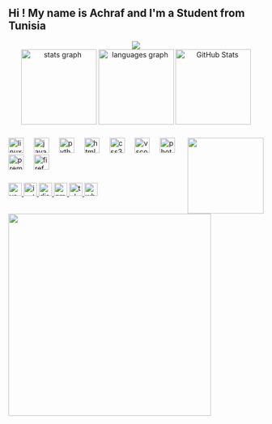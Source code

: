 <h2 align="left">Hi ! My name is Achraf and I'm a Student from Tunisia</h2>

<div align="center">



<a align="center" href="https://github.com/antonkomarev/github-profile-views-counter">
    <img src="https://komarev.com/ghpvc/?username=ANGlTHUB&color=blueviolet&style=for-the-badge">
</a>
</div>

<div align="center">
  <img src="https://github-readme-stats.vercel.app/api?username=ANGlTHUB&hide_title=false&hide_rank=false&show_icons=true&include_all_commits=true&card_width=320&count_private=true&disable_animations=false&theme=dark&locale=en&hide_border=true" height="149" alt="stats graph"  />
  <img src="https://github-readme-stats.vercel.app/api/top-langs?username=ANGlTHUB&locale=en&hide_title=false&layout=compact&card_width=220&langs_count=5&theme=dark&hide_border=true" height="149" alt="languages graph"  />
  <img src="https://github-readme-streak-stats.herokuapp.com/?user=ANGlTHUB&locale=en&hide_title=false&layout=compact&theme=dark&hide_border=true" height="149" alt="GitHub Stats"  />
</div>

###

<img align="right" height="150" src="https://media1.tenor.com/m/mPu5lB_ZyiUAAAAC/crunchy-cat-monkeycatluna.gif"  />

###

<div align="left">
  <img src="https://cdn.jsdelivr.net/gh/devicons/devicon/icons/linux/linux-original.svg" height="30" alt="linux logo"  />
  <img width="12" />
  <img src="https://cdn.jsdelivr.net/gh/devicons/devicon/icons/javascript/javascript-original.svg" height="30" alt="javascript logo"  />
  <img width="12" />
  <img src="https://cdn.jsdelivr.net/gh/devicons/devicon/icons/python/python-original.svg" height="30" alt="python logo"  />
  <img width="12" />
  <img src="https://cdn.jsdelivr.net/gh/devicons/devicon/icons/html5/html5-original.svg" height="30" alt="html5 logo"  />
  <img width="12" />
  <img src="https://cdn.jsdelivr.net/gh/devicons/devicon/icons/css3/css3-original.svg" height="30" alt="css3 logo"  />
  <img width="12" />
  <img src="https://cdn.jsdelivr.net/gh/devicons/devicon/icons/vscode/vscode-original.svg" height="30" alt="vscode logo"  />
  <img width="12" />
  <img src="https://cdn.jsdelivr.net/gh/devicons/devicon/icons/photoshop/photoshop-plain.svg" height="30" alt="photoshop logo"  />
  <img width="12" />
  <img src="https://cdn.jsdelivr.net/gh/devicons/devicon/icons/premierepro/premierepro-plain.svg" height="30" alt="premierepro logo"  />
  <img width="12" />
  <img src="https://cdn.jsdelivr.net/gh/devicons/devicon/icons/firefox/firefox-original.svg" height="30" alt="firefox logo"  />
</div>

###

<div align="left">
  <a href="https://www.youtube.com/channel/UCCg7GtlN9xnFEFYwLhCFW2g" target="_blank">
    <img src="https://img.shields.io/static/v1?message=Youtube&logo=youtube&label=&color=FF0000&logoColor=white&labelColor=&style=for-the-badge&" height="26" alt="youtube logo"  />
  </a>
  <a href="https://www.instagram.com/n_achreff/" target="_blank">
    <img src="https://img.shields.io/static/v1?message=Instagram&logo=instagram&label=&color=E4405F&logoColor=white&labelColor=&style=for-the-badge" height="26" alt="instagram logo"  />
  </a>
  <a href="www.discordapp.com/users/n_achreff" target="_blank">
    <img src="https://img.shields.io/static/v1?message=Discord&logo=discord&label=&color=7289DA&logoColor=white&labelColor=&style=for-the-badge" height="26" alt="discord logo"  />
  </a>
  <a href="achref.nouri.pro@gmail.com" target="_blank">
    <img src="https://img.shields.io/static/v1?message=Gmail&logo=gmail&label=&color=D14836&logoColor=white&labelColor=&style=for-the-badge" height="26" alt="gmail logo"  />
  </a>
  <a href="@AN_Mantis" target="_blank">
    <img src="https://img.shields.io/static/v1?message=Telegram&logo=telegram&label=&color=2CA5E0&logoColor=white&labelColor=&style=for-the-badge" height="26" alt="telegram logo"  />
  </a>
  <a href="+21695026550" target="_blank">
    <img src="https://img.shields.io/static/v1?message=Whatsapp&logo=whatsapp&label=&color=25D366&logoColor=white&labelColor=&style=for-the-badge" height="26" alt="whatsapp logo"  />
  </a>
</div>


  <img src='https://randommeme-five.vercel.app/' style="height: 400px;"/>

</div>

###
